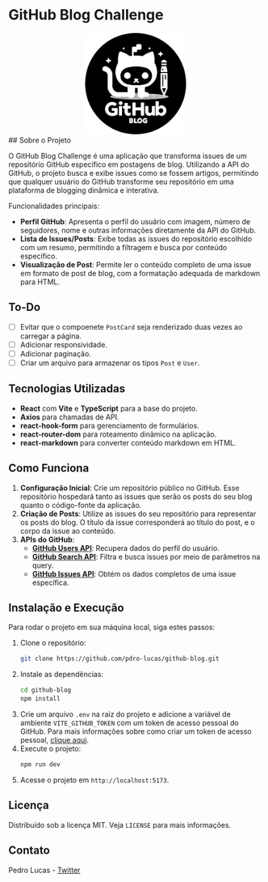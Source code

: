 # GitHub Blog Challenge

<div align="center">
    <img src="public/banner.png" alt="Alt text" width="200" />
</div>
## Sobre o Projeto

O GitHub Blog Challenge é uma aplicação que transforma issues de um repositório GitHub específico em postagens de blog. Utilizando a API do GitHub, o projeto busca e exibe issues como se fossem artigos, permitindo que qualquer usuário do GitHub transforme seu repositório em uma plataforma de blogging dinâmica e interativa.

Funcionalidades principais:

- **Perfil GitHub**: Apresenta o perfil do usuário com imagem, número de seguidores, nome e outras informações diretamente da API do GitHub.
- **Lista de Issues/Posts**: Exibe todas as issues do repositório escolhido com um resumo, permitindo a filtragem e busca por conteúdo específico.
- **Visualização de Post**: Permite ler o conteúdo completo de uma issue em formato de post de blog, com a formatação adequada de markdown para HTML.

## To-Do

- [ ] Evitar que o compoenete `PostCard` seja renderizado duas vezes ao carregar a página.
- [ ] Adicionar responsividade.
- [ ] Adicionar paginação.
- [ ] Criar um arquivo para armazenar os tipos `Post` e `User`.

## Tecnologias Utilizadas

- **React** com **Vite** e **TypeScript** para a base do projeto.
- **Axios** para chamadas de API.
- **react-hook-form** para gerenciamento de formulários.
- **react-router-dom** para roteamento dinâmico na aplicação.
- **react-markdown** para converter conteúdo markdown em HTML.

## Como Funciona

1. **Configuração Inicial**: Crie um repositório público no GitHub. Esse repositório hospedará tanto as issues que serão os posts do seu blog quanto o código-fonte da aplicação.
2. **Criação de Posts**: Utilize as issues do seu repositório para representar os posts do blog. O título da issue corresponderá ao título do post, e o corpo da issue ao conteúdo.
3. **APIs do GitHub**:
   - **[GitHub Users API](https://docs.github.com/pt/rest/users/users#get-a-user)**: Recupera dados do perfil do usuário.
   - **[GitHub Search API](https://docs.github.com/pt/rest/search#search-issues-and-pull-requests)**: Filtra e busca issues por meio de parâmetros na query.
   - **[GitHub Issues API](https://docs.github.com/pt/rest/issues/issues#get-an-issue)**: Obtém os dados completos de uma issue específica.

## Instalação e Execução

Para rodar o projeto em sua máquina local, siga estes passos:

1. Clone o repositório:
   ```sh
   git clone https://github.com/pdro-lucas/github-blog.git
   ```
2. Instale as dependências:
   ```sh
   cd github-blog
   npm install
   ```
3. Crie um arquivo `.env` na raiz do projeto e adicione a variável de ambiente `VITE_GITHUB_TOKEN` com um token de acesso pessoal do GitHub. Para mais informações sobre como criar um token de acesso pessoal, [clique aqui](https://docs.github.com/pt/github/authenticating-to-github/keeping-your-account-and-data-secure/creating-a-personal-access-token).
4. Execute o projeto:
   ```sh
   npm run dev
   ```
5. Acesse o projeto em `http://localhost:5173`.

## Licença

Distribuído sob a licença MIT. Veja `LICENSE` para mais informações.

## Contato

Pedro Lucas - [Twitter](https://twitter.com/pdrolucasX)

